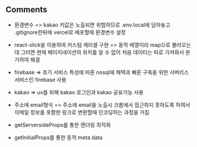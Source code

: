 ## Comments

- 환경변수
  => kakao 키값은 노출되면 위험하므로 .env.local에 담아놓고 .gitignore한뒤에 vercel로 배포할때 환경변수 설정

- react-slick을 이용하여 커스텀 캐러셀 구현
  => 동적 배열이라 map으로 불러오는데 그러면 현재 페이지네이션의 위치를 알 수 없어 처음 데이터는 따로 가져와서 분기하여 해결
- firebase
  => 초기 서비스 특성에 따른 nosql에 채택과 빠른 구축을 위한 서버리스 서비스인 firebase 사용

- kakao
  => ux를 위해 kakao 로그인과 kakao 공유기능 사용

- 주소에 email형식
  => 주소에 email을 노출시 크롬에서 접근하지 못하도록 하여서 이메일 정보를 포함한 링크로 변환할때 인코딩하는 과정을 거침

- getServersideProps를 통한 랜더링 최적화

- getInitialProps를 통한 동적 meta data

